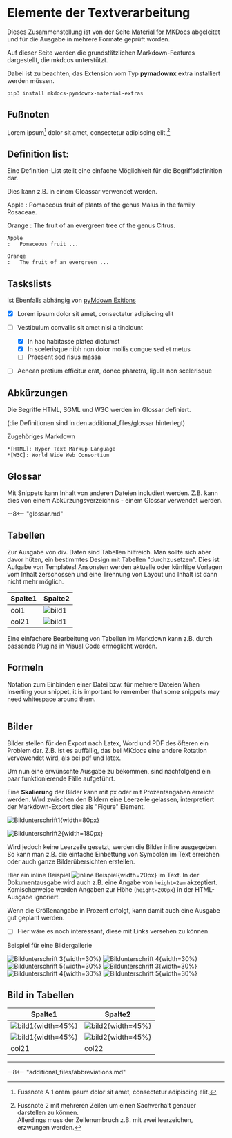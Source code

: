 # Elemente der Textverarbeitung

Dieses Zusammenstellung ist von der Seite [Material for MKDocs](https://squidfunk.github.io/mkdocs-material/) abgeleitet und für die Ausgabe in mehrere Formate geprüft worden.

Auf dieser Seite werden die grundstätzlichen Markdown-Features dargestellt, die mkdcos unterstützt.

Dabei ist zu beachten, das Extension vom Typ **pymadownx** extra installiert werden müssen.

```
pip3 install mkdocs-pymdownx-material-extras
```

## Fußnoten

Lorem ipsum[^tesafilm] dolor sit amet, consectetur adipiscing elit.[^2]

[^tesafilm]: Fussnote A 1 orem ipsum dolor sit amet, consectetur adipiscing elit.
[^2]: Fussnote 2 mit mehreren 
    Zeilen um einen Sachverhalt 
    genauer darstellen zu können.  
    Allerdings muss der Zeilenumbruch z.B. mit zwei leerzeichen, erzwungen werden.

## Definition list:

Eine Definition-List stellt eine einfache Möglichkeit für die Begriffsdefinition dar.

Dies kann z.B. in einem Gloassar verwendet werden.

Apple
:   Pomaceous fruit of plants of the genus Malus in the family Rosaceae.

Orange
:   The fruit of an evergreen tree of the genus Citrus.

```
Apple
:   Pomaceous fruit ...

Orange
:   The fruit of an evergreen ...
```


## Taskslists 

ist Ebenfalls abhängig von [pyMdown Exitions](PyMDown%20Extensions.md)

- [x] Lorem ipsum dolor sit amet, consectetur adipiscing elit
- [ ] Vestibulum convallis sit amet nisi a tincidunt
    * [x] In hac habitasse platea dictumst
    * [x] In scelerisque nibh non dolor mollis congue sed et metus
    * [ ] Praesent sed risus massa
- [ ] Aenean pretium efficitur erat, donec pharetra, ligula non scelerisque


## Abkürzungen

Die Begriffe HTML, SGML und W3C werden im Glossar definiert.

(die Definitionen sind in den additional_files/glossar hinterlegt)

Zugehöriges Markdown 

```
*[HTML]: Hyper Text Markup Language
*[W3C]: World Wide Web Consortium
```

## Glossar

Mit Snippets kann Inhalt von anderen Dateien includiert werden. Z.B. kann dies von einem Abkürzungsverzeichnis - einem Glossar verwendet werden.


--8<-- "glossar.md"


## Tabellen

Zur Ausgabe von div. Daten sind Tabellen hilfreich. Man sollte sich aber davor hüten, ein bestimmtes Design mit Tabellen "durchzusetzen". Dies ist Aufgabe von Templates! Ansonsten werden aktuelle oder künftige Vorlagen vom Inhalt zerschossen und eine Trennung von Layout und Inhalt ist dann nicht mehr möglich.

| Spalte1 | Spalte2               |
| ------- | --------------------- |
| col1    | ![bild1](img/ex1.png) |
| col21   | ![bild1](img/ex2.png) |


Eine einfachere Bearbeitung von Tabellen im Markdown kann z.B. durch passende Plugins in Visual Code ermöglicht werden.



## Formeln

Notation zum Einbinden einer Datei bzw. für mehrere Dateien
When inserting your snippet, it is important to remember that some snippets may need whitespace around them.

```

```


## Bilder

Bilder stellen für den Export nach Latex, Word und PDF des öfteren ein Problem dar.
Z.B. ist es auffällig, das bei MKdocs eine andere Rotation vervewendet wird, als bei pdf und latex.

Um nun eine erwünschte Ausgabe zu bekommen, sind nachfolgend ein paar funktionierende Fälle aufgeführt.

Eine **Skalierung** der Bilder kann mit px oder mit Prozentangaben erreicht werden. Wird zwischen den Bildern eine Leerzeile gelassen, interpretiert der Markdown-Export dies als "Figure" Element.

![Bildunterschrift1](img/ex3.png){width=80px}

![Bildunterschrift2](img/ex4.png){width=180px}

Wird jedoch keine Leerzeile gesetzt, werden die Bilder inline ausgegeben. So kann man z.B. die einfache Einbettung von Symbolen im Text erreichen oder auch ganze Bilderübersichten erstellen. 

Hier ein inline Beispiel ![inline Beispiel](img/ex.png){width=20px} im Text. In der Dokumentausgabe wird auch z.B. eine Angabe von `height=2em` akzeptiert. Komischerweise werden Angaben zur Höhe (`height=200px`) in der HTML-Ausgabe ignoriert.


Wenn die Größenangabe in Prozent erfolgt, kann damit auch eine Ausgabe gut geplant werden.

* [ ] Hier wäre es noch interessant, diese mit Links versehen zu können.

Beispiel für eine Bildergallerie

![Bildunterschrift 3](img/ex2.png){width=30%}
![Bildunterschrift 4](img/ex.png){width=30%}
![Bildunterschrift 5](img/ex.png){width=30%}
![Bildunterschrift 3](img/ex2.png){width=30%}
![Bildunterschrift 4](img/ex.png){width=30%}
![Bildunterschrift 5](img/ex.png){width=30%}



## Bild in Tabellen

| Spalte1                          | Spalte2                          |
| -------------------------------- | -------------------------------- |
| ![bild1](img/ex2.png){width=45%} | ![bild2](img/ex2.png){width=45%} |
| ![bild1](img/ex2.png){width=45%} | ![bild2](img/ex2.png){width=45%} |
| col21                            | col22                            |
---


--8<-- "additional_files/abbreviations.md"

